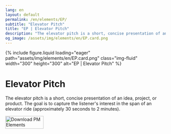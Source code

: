 ```yaml
---
lang: en
layout: default
permalink: /en/elements/EP/
subtitle: "Elevator Pitch"
title: "EP | Elevator Pitch"
description: "The elevator pitch is a short, concise presentation of an idea, project, or product. The goal is to capture the listener's interest in the span of an elevator ride (approximately 30 seconds to 2 minutes)."
og_image: /assets/img/elements/en/EP.card.png
---
```


{% include figure.liquid loading="eager" path="assets/img/elements/en/EP.card.png" class="img-fluid" width="300" height="300" alt="EP | Elevator Pitch" %}

# Elevator Pitch

The elevator pitch is a short, concise presentation of an idea, project, or product. The goal is to capture the listener's interest in the span of an elevator ride (approximately 30 seconds to 2 minutes).

<a href="https://apps.apple.com/app/apple-store/id6738084498?pt=127441684&ct=website&mt=8">
  <img src="{{ "assets/img/en/appstore.png" | relative_url }}" width="120" height="40" alt="Download PM Elements">
</a>
